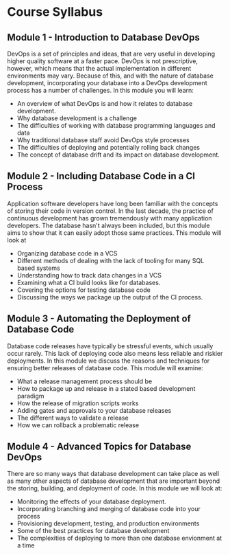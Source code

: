 # Course Syllabus

## Module 1 - Introduction to Database DevOps  
DevOps is a set of principles and ideas, that are very useful in developing higher quality software at a faster pace. DevOps is not prescriptive, however, which means that the actual implementation in different environments may vary. Because of this, and with the nature of database development, incorporating your database into a DevOps development process has a number of challenges. In this module you will learn:
* An overview of what DevOps is and how it relates to database development. 
* Why database development is a challenge
* The difficulties of working with database programming languages and data
* Why traditional database staff avoid DevOps style processes
* The difficulties of deploying and potentially rolling back changes
* The concept of database drift and its impact on database development.
## Module 2 - Including Database Code in a CI Process
Application software developers have long been familiar with the concepts of storing their code in version control. In the last decade, the practice of continuous development has grown tremendously with many application developers. The database hasn't always been included, but this module aims to show that it can easily adopt those same practices. This module will look at 
- Organizing database code in a VCS
- Different methods of dealing with the lack of tooling for many SQL based systems
- Understanding how to track data changes in a VCS
- Examining what a CI build looks like for databases.
- Covering the options for testing database code
- Discussing the ways we package up the output of the CI process.
## Module 3 - Automating the Deployment of Database Code
Database code releases have typically be stressful events, which usually occur rarely. This lack of deploying code also means less reliable and riskier deployments. In this module we discuss the reasons and techniques for ensuring better releases of database code. This module will examine:
- What a release management process should be
- How to package up and release in a stated based development paradigm
- How the release of migration scripts works
- Adding gates and approvals to your database releases
- The different ways to validate a release
- How we can rollback a problematic release
## Module 4 - Advanced Topics for Database DevOps
There are so many ways that database development can take place as well as many other aspects of database development that are important beyond the storing, building, and deployment of code. In this module we will look at:
- Monitoring the effects of your database deployment.
- Incorporating branching and merging of database code into your process
- Provisioning development, testing, and production environments
- Some of the best practices for database development
- The complexities of deploying to more than one database envionment at a time








